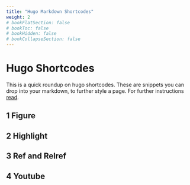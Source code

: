 ```yaml
---
title: "Hugo Markdown Shortcodes"
weight: 2
# bookFlatSection: false
# bookToc: false
# bookHidden: false
# bookCollapseSection: false
---
```


# Hugo Shortcodes

This is a quick roundup on hugo shortcodes. These are snippets you can drop into your markdown, to further style a page. For further instructions [read](https://gohugo.io/content-management/shortcodes/).

## 1 Figure

## 2 Highlight

## 3 Ref and Relref

## 4 Youtube
